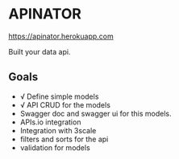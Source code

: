 # APINATOR

https://apinator.herokuapp.com

Built your data api.

## Goals

- √ Define simple models
- √ API CRUD for the models
- Swagger doc and swagger ui for this models.
- APIs.io integration
- Integration with 3scale
- filters and sorts for the api
- validation for models
